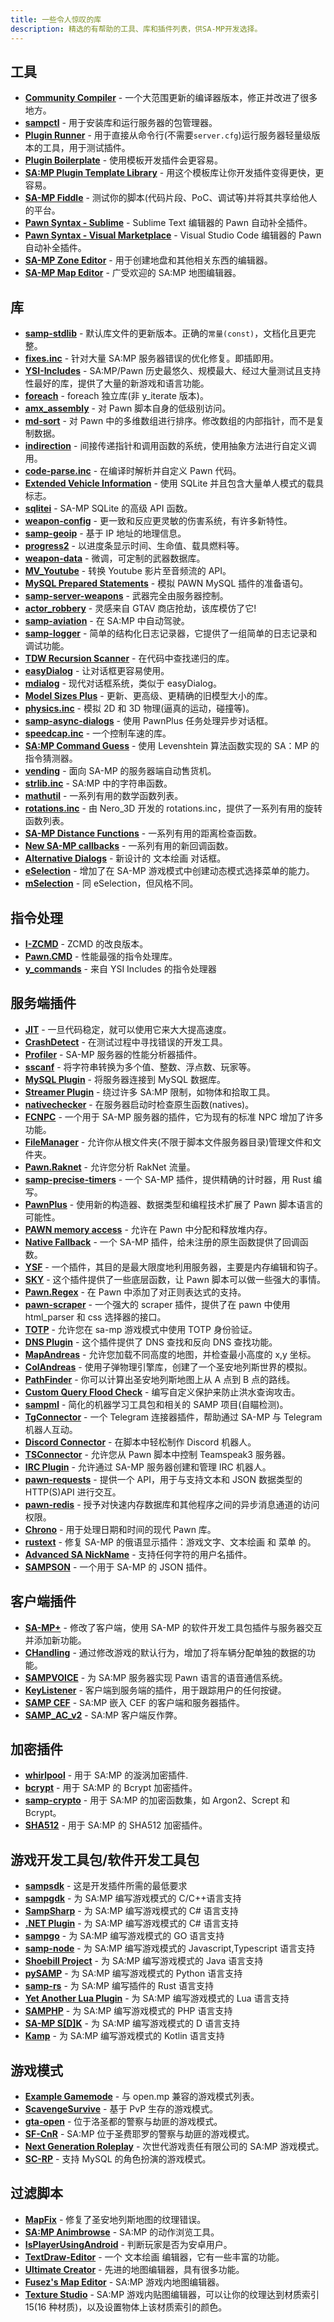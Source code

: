 ```yaml
---
title: 一些令人惊叹的库
description: 精选的有帮助的工具、库和插件列表，供SA-MP开发选择。
---
```


## 工具

- **[Community Compiler](https://github.com/pawn-lang/compiler/)** - 一个大范围更新的编译器版本，修正并改进了很多地方。
- **[sampctl](http://sampctl.com/)** - 用于安装库和运行服务器的包管理器。
- **[Plugin Runner](https://github.com/Zeex/samp-plugin-runner/)** - 用于直接从命令行(不需要`server.cfg`)运行服务器轻量级版本的工具，用于测试插件。
- **[Plugin Boilerplate](https://github.com/Southclaws/samp-plugin-boilerplate)** - 使用模板开发插件会更容易。
- **[SA:MP Plugin Template Library](https://github.com/katursis/samp-ptl)** - 用这个模板库让你开发插件变得更快，更容易。
- **[SA-MP Fiddle](https://fiddle.sa-mp.dev)** - 测试你的脚本(代码片段、PoC、调试等)并将其共享给他人的平台。
- **[Pawn Syntax - Sublime](https://packagecontrol.io/packages/Pawn%20syntax/)** - Sublime Text 编辑器的 Pawn 自动补全插件。
- **[Pawn Syntax - Visual Marketplace](https://marketplace.visualstudio.com/items?itemName=southclaws.vscode-pawn/)** - Visual Studio Code 编辑器的 Pawn 自动补全插件。
- **[SA-MP Zone Editor](https://bitbucket.org/Grimrandomer/samp-zone-editor/downloads/)** - 用于创建地盘和其他相关东西的编辑器。
- **[SA-MP Map Editor](https://github.com/openmultiplayer/archive/raw/master/tools/Map%20Editor.zip)** - 广受欢迎的 SA:MP 地图编辑器。

## 库

- **[samp-stdlib](https://github.com/pawn-lang/samp-stdlib/)** - 默认库文件的更新版本。正确的`常量(const)`，文档化且更完整。
- **[fixes.inc](https://github.com/pawn-lang/sa-mp-fixes/)** - 针对大量 SA:MP 服务器错误的优化修复。即插即用。
- **[YSI-Includes](https://github.com/pawn-lang/YSI-Includes/)** - SA:MP/Pawn 历史最悠久、规模最大、经过大量测试且支持性最好的库，提供了大量的新游戏和语言功能。
- **[foreach](https://github.com/Open-GTO/foreach)** - foreach 独立库(非 y_iterate 版本)。
- **[amx_assembly](https://github.com/Zeex/amx_assembly/)** - 对 Pawn 脚本自身的低级别访问。
- **[md-sort](https://github.com/oscar-broman/md-sort)** - 对 Pawn 中的多维数组进行排序。修改数组的内部指针，而不是复制数据。
- **[indirection](https://github.com/Y-Less/indirection/)** - 间接传递指针和调用函数的系统，使用抽象方法进行自定义调用。
- **[code-parse.inc](https://github.com/Y-Less/code-parse.inc/)** - 在编译时解析并自定义 Pawn 代码。
- **[Extended Vehicle Information](https://github.com/Vince0789/sa-mp-extended-vehicle-information/)** - 使用 SQLite 并且包含大量单人模式的载具标志。
- **[sqlitei](https://github.com/oscar-broman/sqlitei)** - SA-MP SQLite 的高级 API 函数。
- **[weapon-config](https://github.com/oscar-broman/samp-weapon-config)** - 更一致和反应更灵敏的伤害系统，有许多新特性。
- **[samp-geoip](https://github.com/Southclaws/SAMP-geoip/)** - 基于 IP 地址的地理信息。
- **[progress2](https://github.com/Southclaws/progress2/)** - 以进度条显示时间、生命值、载具燃料等。
- **[weapon-data](https://github.com/Southclaws/samp-weapon-data/)** - 微调，可定制的武器数据库。
- **[MV_Youtube](https://github.com/MichaelBelgium/MV_Youtube)** - 转换 Youtube 影片至音频流的 API。
- **[MySQL Prepared Statements](https://github.com/PatrickGTR/MySQL-Prepared-Statements)** - 模拟 PAWN MySQL 插件的准备语句。
- **[samp-server-weapons](https://github.com/Brunoo16/samp-server-weapons)** - 武器完全由服务器控制。
- **[actor_robbery](https://github.com/PatrickGTR/actor_robbery)** - 灵感来自 GTAV 商店抢劫，该库模仿了它!
- **[samp-aviation](https://github.com/Southclaws/samp-aviation/)** - 在 SA:MP 中自动驾驶。
- **[samp-logger](https://github.com/Southclaws/samp-logger)** - 简单的结构化日志记录器，它提供了一组简单的日志记录和调试功能。
- **[TDW Recursion Scanner](https://github.com/tdworg/samp-include-rscan)** - 在代码中查找递归的库。
- **[easyDialog](https://github.com/Awsomedude/easyDialog)** - 让对话框更容易使用。
- **[mdialog](https://github.com/Open-GTO/mdialog)** - 现代对话框系统，类似于 easyDialog。
- **[Model Sizes Plus](https://github.com/Crayder/Model-Sizes-Plus)** - 更新、更高级、更精确的旧模型大小的库。
- **[physics.inc](https://github.com/uPeppe/physics.inc)** - 模拟 2D 和 3D 物理(逼真的运动，碰撞等)。
- **[samp-async-dialogs](https://github.com/AGraber/samp-async-dialogs)** - 使用 PawnPlus 任务处理异步对话框。
- **[speedcap.inc](https://github.com/openmultiplayer/archive/blob/master/includes/speedcap.inc)** - 一个控制车速的库。
- **[SA:MP Command Guess](https://github.com/Kirima2nd/samp-command-guess)** - 使用 Levenshtein 算法函数实现的 SA：MP 的指令猜测器。
- **[vending](https://github.com/wuzi/vending)** - 面向 SA-MP 的服务器端自动售货机。
- **[strlib.inc](https://github.com/oscar-broman/strlib/)** - SA:MP 中的字符串函数。
- **[mathutil](https://github.com/ScavengeSurvive/mathutil)** - 一系列有用的数学函数列表。
- **[rotations.inc](https://github.com/sampctl/rotations.inc)** - 由 Nero_3D 开发的 rotations.inc，提供了一系列有用的旋转函数列表。
- **[SA-MP Distance Functions](https://github.com/Y-Less/samp-distance)** - 一系列有用的距离检查函数。
- **[New SA-MP callbacks](https://github.com/emmet-jones/New-SA-MP-callbacks)** - 一系列有用的新回调函数。
- **[Alternative Dialogs](https://github.com/NexiusTailer/Alternative-Dialogs)** - 新设计的 文本绘画 对话框。
- **[eSelection](https://github.com/TommyB123/eSelection)** - 增加了在 SA-MP 游戏模式中创建动态模式选择菜单的能力。
- **[mSelection](https://github.com/alextwothousand/mSelection)** - 同 eSelection，但风格不同。

## 指令处理

- **[I-ZCMD](https://github.com/YashasSamaga/I-ZCMD/)** - ZCMD 的改良版本。
- **[Pawn.CMD](https://github.com/katursis/Pawn.CMD/)** - 性能最强的指令处理库。
- **[y_commands](https://github.com/pawn-lang/YSI-Includes/blob/5.x/YSI_Visual/y_commands.md)** - 来自 YSI Includes 的指令处理器

## 服务端插件

- **[JIT](https://github.com/Zeex/samp-plugin-jit/)** - 一旦代码稳定，就可以使用它来大大提高速度。
- **[CrashDetect](https://github.com/Zeex/samp-plugin-crashdetect/)** - 在测试过程中寻找错误的开发工具。
- **[Profiler](https://github.com/Zeex/samp-plugin-profiler)** - SA-MP 服务器的性能分析器插件。
- **[sscanf](https://github.com/Y-Less/sscanf/)** - 将字符串转换为多个值、整数、浮点数、玩家等。
- **[MySQL Plugin](https://github.com/pBlueG/SA-MP-MySQL/)** - 将服务器连接到 MySQL 数据库。
- **[Streamer Plugin](https://github.com/samp-incognito/samp-streamer-plugin/)** - 绕过许多 SA:MP 限制，如物体和拾取工具。
- **[nativechecker](https://github.com/openmultiplayer/archive/raw/master/plugins/nativechecker.zip)** - 在服务器启动时检查原生函数(natives)。
- **[FCNPC](https://github.com/ziggi/FCNPC)** - 一个用于 SA-MP 服务器的插件，它为现有的标准 NPC 增加了许多功能。
- **[FileManager](https://github.com/JaTochNietDan/SA-MP-FileManager)** - 允许你从根文件夹(不限于脚本文件服务器目录)管理文件和文件夹。
- **[Pawn.Raknet](https://github.com/katursis/Pawn.RakNet)** - 允许您分析 RakNet 流量。
- **[samp-precise-timers](https://github.com/bmisiak/samp-precise-timers)** - 一个 SA-MP 插件，提供精确的计时器，用 Rust 编写。
- **[PawnPlus](https://github.com/IllidanS4/PawnPlus)** - 使用新的构造器、数据类型和编程技术扩展了 Pawn 脚本语言的可能性。
- **[PAWN memory access](https://github.com/BigETI/pawn-memory)** - 允许在 Pawn 中分配和释放堆内存。
- **[Native Fallback](https://github.com/IllidanS4/NativeFallback)** - 一个 SA-MP 插件，给未注册的原生函数提供了回调函数。
- **[YSF](https://github.com/IllidanS4/YSF)** - 一个插件，其目的是最大限度地利用服务器，主要是内存编辑和钩子。
- **[SKY](https://github.com/oscar-broman/SKY)** - 这个插件提供了一些底层函数，让 Pawn 脚本可以做一些强大的事情。
- **[Pawn.Regex](https://github.com/katursis/Pawn.Regex)** - 在 Pawn 中添加了对正则表达式的支持。
- **[pawn-scraper](https://github.com/Sreyas-Sreelal/pawn-scraper)** - 一个强大的 scraper 插件，提供了在 pawn 中使用 html_parser 和 css 选择器的接口。
- **[TOTP](https://github.com/philip1337/samp-plugin-totp)** - 允许您在 sa-mp 游戏模式中使用 TOTP 身份验证。
- **[DNS Plugin](https://github.com/samp-incognito/samp-dns-plugin)** - 这个插件提供了 DNS 查找和反向 DNS 查找功能。
- **[MapAndreas](https://github.com/Southclaws/samp-plugin-mapandreas)** - 允许您加载不同高度的地图，并检查最小高度的 x,y 坐标。
- **[ColAndreas](https://github.com/Pottus/ColAndreas)** - 使用子弹物理引擎库，创建了一个圣安地列斯世界的模拟。
- **[PathFinder](https://bitbucket.org/Pamdex/pathfinder/src/master)** - 你可以计算出圣安地列斯地图上从 A 点到 B 点的路线。
- **[Custom Query Flood Check](https://github.com/spmn/samp-custom-query-flood-check)** - 编写自定义保护来防止洪水查询攻击。
- **[sampml](https://github.com/YashasSamaga/sampml)** - 简化的机器学习工具包和相关的 SAMP 项目(自瞄检测)。
- **[TgConnector](https://github.com/Sreyas-Sreelal/tgconnector)** - 一个 Telegram 连接器插件，帮助通过 SA-MP 与 Telegram 机器人互动。
- **[Discord Connector](https://github.com/maddinat0r/samp-discord-connector)** - 在脚本中轻松制作 Discord 机器人。
- **[TSConnector](https://github.com/maddinat0r/samp-tsconnector)** - 允许您从 Pawn 脚本中控制 Teamspeak3 服务器。
- **[IRC Plugin](https://github.com/samp-incognito/samp-irc-plugin)** - 允许通过 SA-MP 服务器创建和管理 IRC 机器人。
- **[pawn-requests](https://github.com/Southclaws/pawn-requests)** - 提供一个 API，用于与支持文本和 JSON 数据类型的 HTTP(S)API 进行交互。
- **[pawn-redis](https://github.com/Southclaws/pawn-redis)** - 授予对快速内存数据库和其他程序之间的异步消息通道的访问权限。
- **[Chrono](https://github.com/Southclaws/pawn-chrono)** - 用于处理日期和时间的现代 Pawn 库。
- **[rustext](https://github.com/ziggi/rustext)** - 修复 SA-MP 的俄语显示插件：游戏文字、文本绘画 和 菜单 的。
- **[Advanced SA NickName](https://github.com/KrYpToDeN/Advanced-SA-NickName)** - 支持任何字符的用户名插件。
- **[SAMPSON](https://github.com/Hual/SAMPSON)** - 一个用于 SA-MP 的 JSON 插件。

## 客户端插件

- **[SA-MP+](https://github.com/Hual/SA-MP-Plus)** - 修改了客户端，使用 SA-MP 的软件开发工具包插件与服务器交互并添加新功能。
- **[CHandling](https://github.com/dotSILENT/chandling)** - 通过修改游戏的默认行为，增加了将车辆分配单独的数据的功能。
- **[SAMPVOICE](https://github.com/CyberMor/sampvoice)** - 为 SA:MP 服务器实现 Pawn 语言的语音通信系统。
- **[KeyListener](https://github.com/CyberMor/keylistener)** - 客户端到服务端的插件，用于跟踪用户的任何按键。
- **[SAMP CEF](https://github.com/ZOTTCE/samp-cef)** - SA:MP 嵌入 CEF 的客户端和服务器插件。
- **[SAMP_AC_v2](https://github.com/Whitetigerswt/SAMP_AC_v2)** - SA:MP 客户端反作弊。

## 加密插件

- **[whirlpool](https://github.com/Southclaws/samp-whirlpool/)** - 用于 SA:MP 的漩涡加密插件.
- **[bcrypt](https://github.com/LassiR/bcrypt-samp/)** - 用于 SA:MP 的 Bcrypt 加密插件。
- **[samp-crypto](https://github.com/alextwothousand/samp-crypto)** - 用于 SA:MP 的加密函数集，如 Argon2、Scrept 和 Bcrypt。
- **[SHA512](https://github.com/openmultiplayer/archive/raw/master/plugins/SHA512.zip)** - 用于 SA:MP 的 SHA512 加密插件。

## 游戏开发工具包/软件开发工具包

- **[sampsdk](https://github.com/Zeex/samp-plugin-sdk)** - 这是开发插件所需的最低要求
- **[sampgdk](https://github.com/Zeex/sampgdk)** - 为 SA:MP 编写游戏模式的 C/C++语言支持
- **[SampSharp](https://github.com/ikkentim/SampSharp)** - 为 SA:MP 编写游戏模式的 C# 语言支持
- **[.NET Plugin](https://github.com/Seregamil/.NET-plugin)** - 为 SA:MP 编写游戏模式的 C# 语言支持
- **[sampgo](https://github.com/sampgo/sampgo)** - 为 SA:MP 编写游戏模式的 GO 语言支持
- **[samp-node](https://github.com/AmyrAhmady/samp-node)** - 为 SA:MP 编写游戏模式的 Javascript,Typescript 语言支持
- **[Shoebill Project](https://github.com/Shoebill/ShoebillPlugin)** - 为 SA:MP 编写游戏模式的 Java 语言支持
- **[pySAMP](https://github.com/habecker/PySAMP)** - 为 SA:MP 编写游戏模式的 Python 语言支持
- **[samp-rs](https://github.com/ZOTTCE/samp-rs)** - 为 SA:MP 编写插件的 Rust 语言支持
- **[Yet Another Lua Plugin](https://github.com/IllidanS4/YALP)** - 为 SA:MP 编写游戏模式的 Lua 语言支持
- **[SAMPHP](https://github.com/Lapayo/SAMPHP)** - 为 SA:MP 编写游戏模式的 PHP 语言支持
- **[SA-MP S[D]K](https://github.com/Hual/SA-MP-S-D-K)** - 为 SA:MP 编写游戏模式的 D 语言支持
- **[Kamp](https://github.com/Double-O-Seven/kamp)** - 为 SA:MP 编写游戏模式的 Kotlin 语言支持

## 游戏模式

- **[Example Gamemode](https://github.com/openmultiplayer/example-gamemodes)** - 与 open.mp 兼容的游戏模式列表。
- **[ScavengeSurvive](https://github.com/Southclaws/ScavengeSurvive)** - 基于 PvP 生存的游戏模式。
- **[gta-open](https://github.com/PatrickGTR/gta-open)** - 位于洛圣都的警察与劫匪的游戏模式。
- **[SF-CnR](https://github.com/zeelorenc/sf-cnr)** - SA:MP 位于圣费耶罗的警察与劫匪的游戏模式。
- **[Next Generation Roleplay](https://github.com/NextGenerationGamingLLC/SA-MP-Development)** - 次世代游戏责任有限公司的 SA:MP 游戏模式。
- **[SC-RP](https://github.com/seanny/SC-RP)** - 支持 MySQL 的角色扮演的游戏模式。

## 过滤脚本

- **[MapFix](https://github.com/NexiusTailer/MapFix)** - 修复了圣安地列斯地图的纹理错误。
- **[SA:MP Animbrowse](https://github.com/Southclaws/samp-animbrowse)** - SA:MP 的动作浏览工具。
- **[IsPlayerUsingAndroid](https://github.com/Fairuz-Afdhal/IsPlayerUsingAndroid)** - 判断玩家是否为安卓用户。
- **[TextDraw-Editor](https://github.com/Nickk888SAMP/TextDraw-Editor)** - 一个 文本绘画 编辑器，它有一些丰富的功能。
- **[Ultimate Creator](https://github.com/NexiusTailer/Ultimate-Creator)** - 先进的地图编辑器，具有很多功能。
- **[Fusez's Map Editor](https://github.com/fusez/Map-Editor-V3)** - SA:MP 游戏内地图编辑器。
- **[Texture Studio](https://github.com/Pottus/Texture-Studio)** - SA:MP 游戏内贴图编辑器，可以让你的纹理达到材质索引 15(16 种材质)，以及设置物体上该材质索引的颜色。
